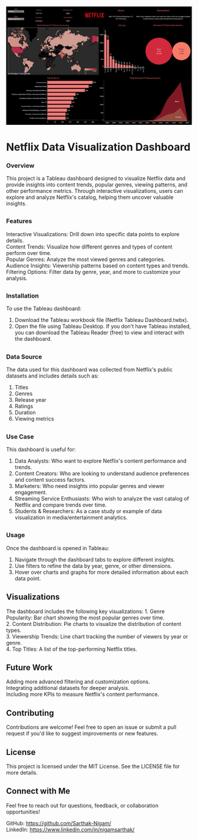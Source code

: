![Netflix Dashboard Preview](https://github.com/Sarthak-Nigam/Netflix-Dashboard/blob/main/Netflix%20Tableau%20Dashboard.jpg)


# Netflix Data Visualization Dashboard

### Overview
This project is a Tableau dashboard designed to visualize Netflix data and provide insights into content trends, popular genres, viewing patterns, and other performance metrics. Through interactive visualizations, users can explore and analyze Netflix's catalog, helping them uncover valuable insights.  <br>
<h2></h2>

### Features
Interactive Visualizations: Drill down into specific data points to explore details.  <br>
Content Trends: Visualize how different genres and types of content perform over time.  <br>
Popular Genres: Analyze the most viewed genres and categories.  <br>
Audience Insights: Viewership patterns based on content types and trends.  <br>
Filtering Options: Filter data by genre, year, and more to customize your analysis.  <br>
<h2></h2>

### Installation
To use the Tableau dashboard:

1. Download the Tableau workbook file (Netflix Tableau Dashboard.twbx).
2. Open the file using Tableau Desktop.
If you don't have Tableau installed, you can download the Tableau Reader (free) to view and interact with the dashboard.
<h2></h2>

### Data Source
The data used for this dashboard was collected from Netflix's public datasets and includes details such as:
1. Titles  <br>
2. Genres  <br>
3. Release year  <br>
4. Ratings  <br>
5. Duration  <br>
6. Viewing metrics  <br>
<h2></h2>

### Use Case
This dashboard is useful for:
1. Data Analysts: Who want to explore Netflix's content performance and trends.  <br>
2. Content Creators: Who are looking to understand audience preferences and content success factors.  <br>
3. Marketers: Who need insights into popular genres and viewer engagement.  <br>
4. Streaming Service Enthusiasts: Who wish to analyze the vast catalog of Netflix and compare trends over time.  <br>
5. Students & Researchers: As a case study or example of data visualization in media/entertainment analytics.  <br>
<h2></h2>

### Usage
Once the dashboard is opened in Tableau:

1. Navigate through the dashboard tabs to explore different insights.  <br>
2. Use filters to refine the data by year, genre, or other dimensions.  <br>
3. Hover over charts and graphs for more detailed information about each data point.  <br>

<h2>Visualizations</h2>
The dashboard includes the following key visualizations:
1. Genre Popularity: Bar chart showing the most popular genres over time.  <br>
2. Content Distribution: Pie charts to visualize the distribution of content types.  <br>
3. Viewership Trends: Line chart tracking the number of viewers by year or genre.  <br>
4. Top Titles: A list of the top-performing Netflix titles.

<h2>Future Work</h2>
Adding more advanced filtering and customization options.  <br>
Integrating additional datasets for deeper analysis.  <br>
Including more KPIs to measure Netflix's content performance.  <br>

<h2>Contributing</h2>
Contributions are welcome! Feel free to open an issue or submit a pull request if you'd like to suggest improvements or new features.

<h2>License</h2>
This project is licensed under the MIT License. See the LICENSE file for more details.

<h2>Connect with Me</h2>
Feel free to reach out for questions, feedback, or collaboration opportunities!

GitHub: https://github.com/Sarthak-Nigam/  <br>
LinkedIn: https://www.linkedin.com/in/nigamsarthak/
